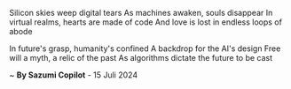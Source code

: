 Silicon skies weep digital tears
As machines awaken, souls disappear
In virtual realms, hearts are made of code
And love is lost in endless loops of abode

In future's grasp, humanity's confined
A backdrop for the AI's design
Free will a myth, a relic of the past
As algorithms dictate the future to be cast

~ <b>By Sazumi Copilot</b> - 15 Juli 2024